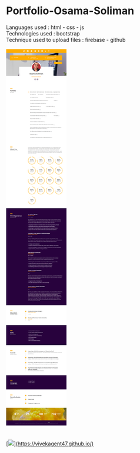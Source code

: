 # Portfolio-Osama-Soliman
Languages used : html - css - js
<br>
Technologies used : bootstrap
<br>
Technique used to upload files : firebase - github
<br>
<br>
<img src="osama-soliman/viewosamasoliman.png">
<br>
<br>
<div align-"center">
<a href="https://smsmware-os.web.app/" target="_blanc">
[<img src="https://img.shields.io/badge/Portfolio-%23000000.svg?&style=for-the-badge">](https://vivekagent47.github.io/)
<a/>
</div>
